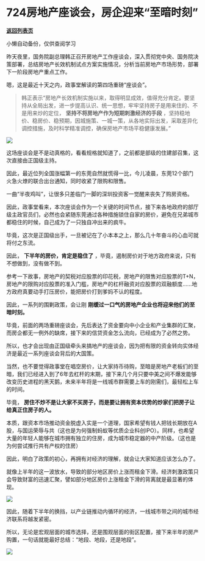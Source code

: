# 724房地产座谈会，房企迎来“至暗时刻”

[**返回列表页**](/gzh/政事堂2019)

小懒自动备份，仅供查阅学习

昨天夜里，国务院副总理韩正召开房地产工作座谈会，深入贯彻党中央、国务院决策部署，总结房地产长效机制试点方案实施情况，分析当前房地产市场形势，部署下一阶段房地产重点工作。

  

嗯，这是最近十天之内，政事堂解读的第四场重磅“座谈会”。  

  

> 韩正表示“房地产长效机制实施以来，取得明显成效，值得充分肯定。要坚持从全局出发，进一步提高认识、统一思想，牢牢坚持房子是用来住的、不是用来炒的定位，
> **坚持不将房地产作为短期刺激经济的手段**
> ，坚持稳地价、稳房价、稳预期，因城施策、一城一策，从各地实际出发，采取差异化调控措施，及时科学精准调控，确保房地产市场平稳健康发展。”

  

![](https://mmbiz.qpic.cn/mmbiz_png/rxhS23yu8cOXVtUBM8LmDgq0kGdibAD4MWdTuHvphafZVbEE6oujgBNGhsEcia94c6dgpLBamgBzvmERU3yPxyQQ/640?wx_fmt=png)

  

这场座谈会是不是动真格的，看看规格就知道了，之前都是部级的住建部召集，这次直接由正国级主持。

  

因此，最近位列全国涨幅第一的东莞自然就慌得一比，今儿凌晨，东莞12个部门火急火燎的联合出台通知，同时收紧了限购和限售。

  

一曲“半夜鸡叫”，让很多只差临门一脚的深圳投资客一觉醒来丧失了购房资格。

  

因此，政事堂看来，本次座谈会作为一个关键的时间节点，接下来各地政府的部厅级主政官员们，必然也会紧随东莞通过各种措施锁住自家的房价，避免在兄弟城市都稳住的时候，自己成为了一只独自冲出来的疯牛。

  

毕竟，这次是正国级出手，一旦被记在了小本本之上，那么几十年奋斗的心血可就将付之东流。

  

因此， **下半年的房价，肯定是稳住了** ，毕竟，遏制房价对于地方政府来说，只有不想做到，没有做不到。

  

参考一下故事，房地产的契税对应股票的印花税，房地产的限售对应股票的T+N，房地产的限购对应股票的准入门槛，房地产的杠杆融资对应股票的双融额度......地方政府真要动手打压房价，能把房价打到爹妈不认的程度。  

  

因此，一系列的围剿政策，会让刚 **刚缓过一口气的房地产企业也将迎来他们的至暗时刻。**

  

毕竟，前面的两场重磅座谈会，先后表达了资金要向中小企业和产业集群的汇聚，而房企都无一例外的缺席，接下来的信贷资金怎么流向，已经成为了必然之势。

  

所以，也才会出现由正国级牵头来搞地产的座谈会，因为把有限的资金转向实体经济是最近一系列座谈会背后的大国策。

  

当然，也不要觉得政事堂在唱空房价，让大家持币待购，至暗是房地产老板们的至暗，我们已经进入到了6年去杠杆的末期，接下来几个月只要中美之间不爆发能够改变历史进程的黑天鹅，未来半年将是一线城市群需要上车的刚需们，最轻松上车的时间。

  

毕竟， **房住不炒不是让大家不买房子，而是要让拥有资本优势的炒家们把房子让给真正住房子的人。**

  

本质，跟资本市场推动资金脱虚入实是一个道理，国家希望有钱人把钱长期放在A股，与国运荣辱与共（这也是为何强制蚂蚁等优质企业科创IPO）。同样，也希望大量的年轻人能够在城市拥有独立的住房，成为城市稳定器的中产阶级。（这也是为何尝试推行共有产权的住房）  

  

因此，明白了政策的初心，再拥有对经济的理解，就会让大家知道应该怎么办了。

  

就像上半年的这一波放水，导致的部分地区房价上涨而租金下滑。经济刺激政策只会导致财富的迅速汇聚，譬如部分地区房价上涨租金下滑的背离就是最显著的体现。

  

![](https://mmbiz.qpic.cn/mmbiz_png/rxhS23yu8cOXVtUBM8LmDgq0kGdibAD4M1WmhogHr5RqK0eLhvCBEDaFDfNxjiawuwru7K84mtAyianiaCQDwAjVrQ/640?wx_fmt=png)

  

因此，随着下半年的换挡，以产业链推动内循环的经济，一线城市带之间的城市经济联系将越发紧密。

  

所以，无论是宏观层面的城市选择，还是围观层面的街区配置，接下来半年的房产购置，一句话就能最好总结：“地段、地段，还是地段”。

  

![](https://mmbiz.qpic.cn/mmbiz_jpg/rxhS23yu8cPp0iaKAfe0ZsWfgGcY72o9Nror8TicrtnlDsqzY7y4Kum4fM3X0FMEGlbvm9HvZUiaETSnLt4DHNLbQ/640?wx_fmt=jpeg)

